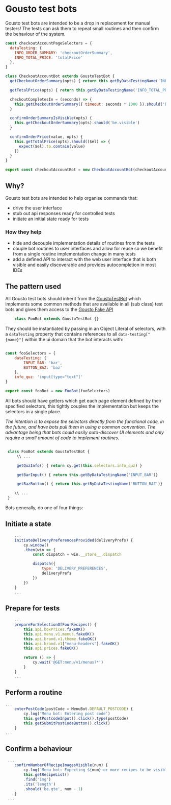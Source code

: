 # Gousto test bots

Gousto test bots are intended to be a drop in replacement for manual testers!
The tests can ask them to repeat small routines and then confirm the behaviour of the system. 

```JavaScript
const checkoutAccountPageSelectors = {
  dataTesting: {
    INFO_ORDER_SUMMARY: 'checkoutOrderSummary',
    INFO_TOTAL_PRICE: 'totalPrice'
  },
}

class CheckoutAccountBot extends GoustoTestBot {
  getCheckoutOrderSummary(opts) { return this.getByDataTestingName('INFO_ORDER_SUMMARY', opts) }

  getTotalPrice(opts) { return this.getByDataTestingName('INFO_TOTAL_PRICE', opts) }

  checkoutCompletesIn = (seconds) => {
    this.getCheckoutOrderSummary({ timeout: seconds * 1000 }).should('be.visible')
  }  

  confirmOrderSummaryIsVisible(opts) {
    this.getCheckoutOrderSummary(opts).should('be.visible')
  }

  confirmOrderPrice(value, opts) {
    this.getTotalPrice(opts).should(($el) => {
      expect($el).to.contain(value)
    })
  }
}

export const checkoutAccountBot = new CheckoutAccountBot(checkoutAccountPageSelectors)
```
## Why?

Gousto test bots are intended to help organise commands that:

* drive the user interface
* stub out api responses ready for controlled tests
* initiate an initial state ready for tests

### How they help

* hide and decouple implementation details of routines from the tests
* couple bot routines to user interfaces and allow for reuse so we benefit from a single routine implementation change in many tests
* add a defined API to interact with the web user interface that is both visible and easily discoverable and provides autocompletion in most IDEs

## The pattern used 
All Gousto test bots should inherit from the [GoustoTestBot](./gousto-test.bot.js) which implements some common methods that are available in all (sub class) test bots and gives them access to the [Gousto Fake API](../fixtures/api/gousto_fake_api.md)

```JavaScript
    class FooBot extends GoustoTestBot {}
```

They should be instantiated by passing in an Object Literal of selectors, with a `dataTesting` property that contains references to all `data-testing["{name}"]` within the ui domain that the bot interacts with:

```JavaScript

const fooSelectors = {
    dataTesting: {
        INPUT_BAR: 'bar',
        BUTTON_BAZ: 'baz'
    },
    info_quz: 'input[type="text"]'
}

export const fooBot = new FooBot(fooSelectors)

```

All bots should have getters which get each page element defined by their specified selectors, this tightly couples the implementation but keeps the selectors in a single place.

*The intention is to expose the selectors directly from the functional code, in the future, and have bots pull them in using a common convention. The advantage being that bots could easily auto-discover UI elements and only require a small amount of code to implement routines.* 

```JavaScript

 class FooBot extends GoustoTestBot {
     \\ ...

     getQuzInfo() { return cy.get(this.selectors.info_quz) }

     getBarInput() { return this.getByDataTestingName('INPUT_BAR')}

     getBazButton() { return this.getByDataTestingName('BUTTON_BAZ')}

    \\ ...
 }

```

Bots generally, do one of four things: 

## Initiate a state

```JavaScript
    ...
    initiateDeliveryPreferencesProvided(deliveryPrefs) {
        cy.window()
        .then(win => {
            const dispatch = win.__store__.dispatch

            dispatch({
                type: 'DELIVERY_PREFERENCES',
                deliveryPrefs
            })
        })
    }
    ...
```


## Prepare for tests

```JavaScript
    ...
    prepareForSelectionOfFourRecipes() {
        this.api.boxPrices.fakeOK()
        this.api.menu.v1.menus.fakeOK()
        this.api.brand.v1.theme.fakeOK()
        this.api.brand.v1["menu-headers"].fakeOK()
        this.api.prices.fakeOK()

        return () => {
            cy.wait('@GET:menu/v1/menus?*')
        }
    }
    ...
```


## Perform a routine

```JavaScript
...
    enterPostCode(postCode = MenuBot.DEFAULT_POSTCODE) {
        cy.log('Menu bot: Entering post code')
        this.getPostcodeInput().click().type(postCode)
        this.getSubmitPostCodeButton().click()
    }
...
```

## Confirm a behaviour

```JavaScript
 ...
    confirmNumberOfRecipeImagesVisible(num) {
        cy.log(`Menu bot: Expecting ${num} or more recipes to be visible`)
        this.getRecipeList()
        .find('img')
        .its('length')
        .should('be.gte', num - 1)
    }
 ...
```

